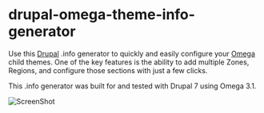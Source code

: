 drupal-omega-theme-info-generator
=================================

Use this <a href="http://drupal.org/">Drupal</a> .info generator to quickly and easily configure your <a href="http://drupal.org/project/omega">Omega</a> child themes. One of the key features is the ability to add multiple Zones, Regions, and configure those sections with just a few clicks.

This .info generator was built for and tested with Drupal 7 using Omega 3.1.

![ScreenShot](https://raw.github.com/bmarshall511/drupal-omega-theme-info-generator/master/assets/img/preview.png)